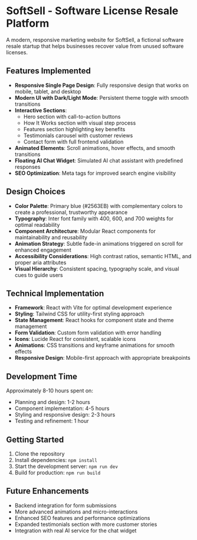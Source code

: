 # SoftSell - Software License Resale Platform

A modern, responsive marketing website for SoftSell, a fictional software resale startup that helps businesses recover value from unused software licenses.

## Features Implemented

- **Responsive Single Page Design**: Fully responsive design that works on mobile, tablet, and desktop
- **Modern UI with Dark/Light Mode**: Persistent theme toggle with smooth transitions
- **Interactive Sections**:
  - Hero section with call-to-action buttons
  - How It Works section with visual step process
  - Features section highlighting key benefits
  - Testimonials carousel with customer reviews
  - Contact form with full frontend validation
- **Animated Elements**: Scroll animations, hover effects, and smooth transitions
- **Floating AI Chat Widget**: Simulated AI chat assistant with predefined responses
- **SEO Optimization**: Meta tags for improved search engine visibility

## Design Choices

- **Color Palette**: Primary blue (#2563EB) with complementary colors to create a professional, trustworthy appearance
- **Typography**: Inter font family with 400, 600, and 700 weights for optimal readability
- **Component Architecture**: Modular React components for maintainability and reusability
- **Animation Strategy**: Subtle fade-in animations triggered on scroll for enhanced engagement
- **Accessibility Considerations**: High contrast ratios, semantic HTML, and proper aria attributes
- **Visual Hierarchy**: Consistent spacing, typography scale, and visual cues to guide users

## Technical Implementation

- **Framework**: React with Vite for optimal development experience
- **Styling**: Tailwind CSS for utility-first styling approach
- **State Management**: React hooks for component state and theme management
- **Form Validation**: Custom form validation with error handling
- **Icons**: Lucide React for consistent, scalable icons
- **Animations**: CSS transitions and keyframe animations for smooth effects
- **Responsive Design**: Mobile-first approach with appropriate breakpoints

## Development Time

Approximately 8-10 hours spent on:
- Planning and design: 1-2 hours
- Component implementation: 4-5 hours
- Styling and responsive design: 2-3 hours
- Testing and refinement: 1 hour

## Getting Started

1. Clone the repository
2. Install dependencies: `npm install`
3. Start the development server: `npm run dev`
4. Build for production: `npm run build`

## Future Enhancements

- Backend integration for form submissions
- More advanced animations and micro-interactions
- Enhanced SEO features and performance optimizations
- Expanded testimonials section with more customer stories
- Integration with real AI service for the chat widget